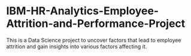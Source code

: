# IBM-HR-Analytics-Employee-Attrition-and-Performance-Project
This is a Data Science project to uncover factors that lead to employee attrition and gain insights into various factors affecting it.
